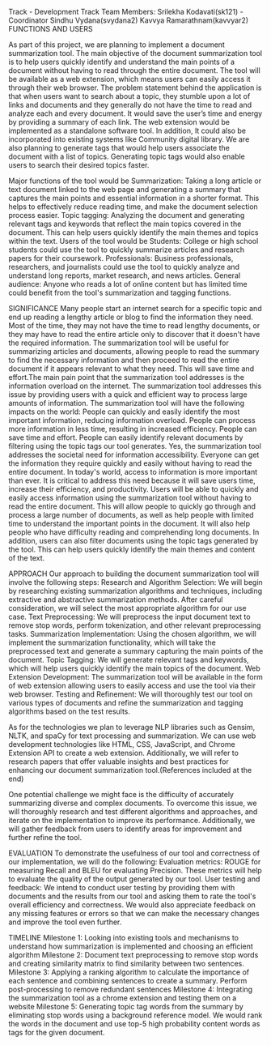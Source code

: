
Track - Development Track
Team Members:
Srilekha Kodavati(sk121) - Coordinator 
Sindhu Vydana(svydana2) 
Kavvya Ramarathnam(kavvyar2) 
FUNCTIONS AND USERS

As part of this project, we are planning to implement a document summarization tool. The main objective of the document summarization tool is to help users quickly identify and understand the main points of a document without having to read through the entire document. The tool will be available as a web extension, which means users can easily access it through their web browser. The problem statement behind the application is that when users want to search about a topic, they stumble upon a lot of links and documents and they generally do not have the time to read and analyze each and every document. It would save the user’s time and energy by providing a summary of each link. 
The web extension would be implemented as a standalone software tool. In addition, It could also be incorporated into existing systems like Community digital library. We are also planning to generate tags that would help users associate the document with a list of topics. Generating topic tags would also enable users to search their desired topics faster.

Major functions of the tool would be
Summarization: Taking a long article or text document linked to the web page and generating a summary that captures the main points and essential information in a shorter format. This helps to effectively reduce reading time, and make the document selection process easier.
Topic tagging: Analyzing the document and generating relevant tags and keywords that reflect the main topics covered in the document. This can help users quickly identify the main themes and topics within the text.
Users of the tool would be
Students: College or high school students could use the tool to quickly summarize articles and research papers for their coursework.
Professionals: Business professionals, researchers, and journalists could use the tool to quickly analyze and understand long reports, market research, and news articles.
General audience: Anyone who reads a lot of online content but has limited time could benefit from the tool's summarization and tagging functions.


SIGNIFICANCE
Many people start an internet search for a specific topic and end up reading a lengthy article or blog to find the information they need. Most of the time, they may not have the time to read lengthy documents, or they may have to read the entire article only to discover that it doesn't have the required information. The summarization tool will be useful for summarizing articles and documents, allowing people to read the summary to find the necessary information and then proceed to read the entire document if it appears relevant to what they need. This will save time and effort.The main pain point that the summarization tool addresses is the information overload on the internet. The summarization tool addresses this issue by providing users with a quick and efficient way to process large amounts of information. 
The summarization tool will have the following impacts on the world:
People can quickly and easily identify the most important information, reducing information overload.
People can process more information in less time, resulting in increased efficiency.
People can save time and effort.
People can easily identify relevant documents by filtering using the topic tags our tool generates.
Yes, the summarization tool addresses the societal need for information accessibility. Everyone can get the information they require quickly and easily without having to read the entire document. In today's world, access to information is more important than ever. It is critical to address this need because it will save users time, increase their efficiency, and productivity. Users will be able to quickly and easily access information using the summarization tool without having to read the entire document. This will allow people to quickly go through and process a large number of documents, as well as help people with limited time to understand the important points in the document. It will also help people who have difficulty reading and comprehending long documents. In addition, users can also filter documents using the topic tags generated by the tool. This can help users quickly identify the main themes and content of the text.


APPROACH
Our approach to building the document summarization tool will involve the following steps:
Research and Algorithm Selection: We will begin by researching existing summarization algorithms and techniques, including extractive and abstractive summarization methods. After careful consideration, we will select the most appropriate algorithm for our use case.
Text Preprocessing: We will preprocess the input document text to remove stop words, perform tokenization, and other relevant preprocessing tasks.
Summarization Implementation: Using the chosen algorithm, we will implement the summarization functionality, which will take the preprocessed text and generate a summary capturing the main points of the document.
Topic Tagging: We will generate relevant tags and keywords, which will help users quickly identify the main topics of the document.
Web Extension Development: The summarization tool will be available in the form of web extension allowing users to easily access and use the tool via their web browser.
Testing and Refinement: We will thoroughly test our tool on various types of documents and refine the summarization and tagging algorithms based on the test results.

As for the technologies we plan to leverage  NLP libraries such as Gensim, NLTK, and spaCy for text processing and summarization. We  can use web development technologies like HTML, CSS, JavaScript, and Chrome Extension API to create a web extension. Additionally, we will refer to research papers that offer valuable insights and best practices for enhancing our document summarization tool.(References included at the end)

One potential challenge we might face is the difficulty of accurately summarizing diverse and complex documents. To overcome this issue, we will thoroughly research and test different algorithms and approaches, and iterate on the implementation to improve its performance. Additionally, we will gather feedback from users to identify areas for improvement and further refine the tool.


EVALUATION
To demonstrate the usefulness of our tool and correctness of our implementation, we will do the following:
Evaluation metrics: ROUGE for measuring Recall and BLEU for evaluating Precision. These metrics will help to evaluate the quality of the output generated by our tool.
User testing and feedback: We intend to conduct user testing by providing them with documents and the results from our tool and asking them to rate the tool's overall efficiency and correctness. We would also appreciate feedback on any missing features or errors so that we can make the necessary changes and improve the tool even further.


TIMELINE
Milestone 1:  Looking into existing tools and mechanisms to understand how summarization is implemented and choosing an efficient algorithm
Milestone 2:  Document text preprocessing to remove stop words and creating similarity matrix to find similarity between two sentences.
Milestone 3: Applying a ranking algorithm to calculate the importance of each sentence and combining sentences to create a summary. Perform post-processing to remove redundant sentences
Milestone 4: Integrating the summarization tool as a chrome extension and testing them on a website
Milestone 5: Generating topic tag words from the summary by eliminating stop words using a background reference model. We would rank the words in the document and use top-5 high probability content words as tags for the given document.


